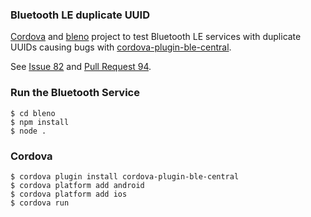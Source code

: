 ### Bluetooth LE duplicate UUID

[Cordova](http://cordova.apache.org) and [bleno](https://github.com/sandeepmistry/bleno) project to test Bluetooth LE services with duplicate UUIDs causing bugs with [cordova-plugin-ble-central](https://github.com/don/cordova-plugin-ble-central).

See [Issue 82](https://github.com/don/cordova-plugin-ble-central/issues/82) and [Pull Request 94](https://github.com/don/cordova-plugin-ble-central/pull/94).

### Run the Bluetooth Service

    $ cd bleno
    $ npm install
    $ node .

### Cordova

    $ cordova plugin install cordova-plugin-ble-central
    $ cordova platform add android
    $ cordova platform add ios
    $ cordova run
